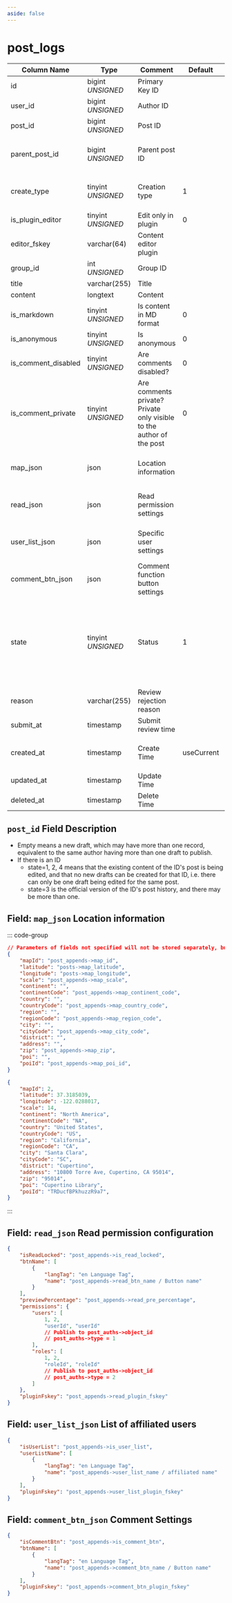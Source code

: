 ```yaml
---
aside: false
---
```


# post_logs

| Column Name | Type | Comment | Default | Null | Remark |
| --- | --- | --- | --- | --- | --- |
| id | bigint *UNSIGNED* | Primary Key ID |  | NO | Auto Increment |
| user_id | bigint *UNSIGNED* | Author ID |  | NO | Related field [users->id](../users/users.md) |
| post_id | bigint *UNSIGNED* | Post ID |  | YES | Related field [posts->id](posts.md) |
| parent_post_id | bigint *UNSIGNED* | Parent post ID |  | YES | Related field [posts->id](posts.md)<br>Empty means no referenced post |
| create_type | tinyint *UNSIGNED* | Creation type | 1 | NO | 1.Quick create / 2.Editor create / 3.Restore from post |
| is_plugin_editor | tinyint *UNSIGNED* | Edit only in plugin | 0 | NO | 0.No / 1.Yes |
| editor_fskey | varchar(64) | Content editor plugin |  | YES | Related field [apps->fskey](../apps/apps.md) |
| group_id | int *UNSIGNED* | Group ID |  | YES | Related field `groups->id` |
| title | varchar(255) | Title |  | YES |  |
| content | longtext | Content |  | YES | Full content |
| is_markdown | tinyint *UNSIGNED* | Is content in MD format | 0 | NO | 0.No / 1.Yes |
| is_anonymous | tinyint *UNSIGNED* | Is anonymous | 0 | NO | 0.No / 1.Yes |
| is_comment_disabled | tinyint *UNSIGNED* | Are comments disabled? | 0 | NO | 0.No / 1.Yes |
| is_comment_private | tinyint *UNSIGNED* | Are comments private?<br>Private only visible to the author of the post | 0 | NO | 0.No / 1.Yes |
| map_json | json | Location information |  | YES | Empty means not creating or clearing when modifying |
| read_json | json | Read permission settings |  | YES | Empty means not creating or clearing when modifying |
| user_list_json | json | Specific user settings |  | YES | Empty means not creating or clearing when modifying |
| comment_btn_json | json | Comment function button settings |  | YES | Empty means not creating or clearing when modifying |
| state | tinyint *UNSIGNED* | Status | 1 | NO | 1.Unpublished (draft)<br>2.Published (under review)<br>3.Published (approved and archived)<br>4.Published (not approved, draft status again) |
| reason | varchar(255) | Review rejection reason |  | YES | Used when review is rejected |
| submit_at | timestamp | Submit review time |  | YES |  |
| created_at | timestamp | Create Time | useCurrent | NO | For example, MySQL defaults to `CURRENT_TIMESTAMP` |
| updated_at | timestamp | Update Time |  | YES |  |
| deleted_at | timestamp | Delete Time |  | YES |  |

## `post_id` Field Description

- Empty means a new draft, which may have more than one record, equivalent to the same author having more than one draft to publish.
- If there is an ID
    - state=1, 2, 4 means that the existing content of the ID's post is being edited, and that no new drafts can be created for that ID, i.e. there can only be one draft being edited for the same post.
    - state=3 is the official version of the ID's post history, and there may be more than one.

## Field: `map_json` Location information

::: code-group
```json [Field Description]
// Parameters of fields not specified will not be stored separately, but along with the complete JSON in post_appends->map_json.
{
    "mapId": "post_appends->map_id",
    "latitude": "posts->map_latitude",
    "longitude": "posts->map_longitude",
    "scale": "post_appends->map_scale",
    "continent": "",
    "continentCode": "post_appends->map_continent_code",
    "country": "",
    "countryCode": "post_appends->map_country_code",
    "region": "",
    "regionCode": "post_appends->map_region_code",
    "city": "",
    "cityCode": "post_appends->map_city_code",
    "district": "",
    "address": "",
    "zip": "post_appends->map_zip",
    "poi": "",
    "poiId": "post_appends->map_poi_id",
}
```

```json [Example Parameters]
{
    "mapId": 2,
    "latitude": 37.3185039,
    "longitude": -122.0288017,
    "scale": 14,
    "continent": "North America",
    "continentCode": "NA",
    "country": "United States",
    "countryCode": "US",
    "region": "California",
    "regionCode": "CA",
    "city": "Santa Clara",
    "cityCode": "SC",
    "district": "Cupertino",
    "address": "10800 Torre Ave, Cupertino, CA 95014",
    "zip": "95014",
    "poi": "Cupertino Library",
    "poiId": "TRDucfBPkhuzzR9a7",
}
```
:::

## Field: `read_json` Read permission configuration

```json
{
    "isReadLocked": "post_appends->is_read_locked",
    "btnName": [
        {
            "langTag": "en Language Tag",
            "name": "post_appends->read_btn_name / Button name"
        }
    ],
    "previewPercentage": "post_appends->read_pre_percentage",
    "permissions": {
        "users": [
            1, 2,
            "userId", "userId"
            // Publish to post_auths->object_id
            // post_auths->type = 1
        ],
        "roles": [
            1, 2,
            "roleId", "roleId"
            // Publish to post_auths->object_id
            // post_auths->type = 2
        ]
    },
    "pluginFskey": "post_appends->read_plugin_fskey"
}
```

## Field: `user_list_json` List of affiliated users

```json
{
    "isUserList": "post_appends->is_user_list",
    "userListName": [
        {
            "langTag": "en Language Tag",
            "name": "post_appends->user_list_name / affiliated name"
        }
    ],
    "pluginFskey": "post_appends->user_list_plugin_fskey"
}
```

## Field: `comment_btn_json` Comment Settings

```json
{
    "isCommentBtn": "post_appends->is_comment_btn",
    "btnName": [
        {
            "langTag": "en Language Tag",
            "name": "post_appends->comment_btn_name / Button name"
        }
    ],
    "pluginFskey": "post_appends->comment_btn_plugin_fskey"
}
```